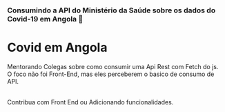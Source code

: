 
### Consumindo a API do Ministério da Saúde sobre os dados do Covid-19 em Angola 👋
# Covid em Angola

Mentorando Colegas sobre como consumir uma Api Rest com Fetch do js.
 &nbsp; O foco não foi Front-End, mas eles perceberem o basico de consumo de API.


 <br/> Contribua com Front End ou Adicionando funcionalidades.

